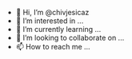 - 👋 Hi, I’m @chivjesicaz
- 👀 I’m interested in ...
- 🌱 I’m currently learning ...
- 💞️ I’m looking to collaborate on ...
- 📫 How to reach me ...

<!---
chivjesicaz/chivjesicaz is a ✨ special ✨ repository because its `README.md` (this file) appears on your GitHub profile.
You can click the Preview link to take a look at your changes.
--->
